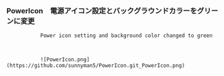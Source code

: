 ### PowerIcon　電源アイコン設定とバックグラウンドカラーをグリーンに変更
               Power icon setting and background color changed to green
               
               
               
               ![PowerIcon.png](https://github.com/sunnyman5/PowerIcon.git_PowerIcon.png)
